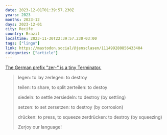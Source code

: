 ```yaml
---
date: 2023-12-01T01:39:57.230Z
years: 2023
months: 2023-12
days: 2023-12-01
city: Recife
country: Brazil
localtime: 2023-11-30T22:39:57.230-03:00
tags: ["lingo"]
link: https://mastodon.social/@jensclasen/111499280856433404
categories: ["article"]
---
```

[The German prefix "zer-" is a tiny Terminator.](https://mastodon.social/@jensclasen/111499280856433404)

> legen: to lay
> zerlegen: to destroy
> 
> teilen: to share, to split
> zerteilen: to destoy
> 
> siedeln: to settle
> zersiedeln: to destroy (by settling)
> 
> setzen: to set
> zersetzen: to destroy (by corrosion)
> 
> drücken: to press, to squeeze
> zerdrücken: to destroy (by squeezing)
> 
> Zerjoy our language!
